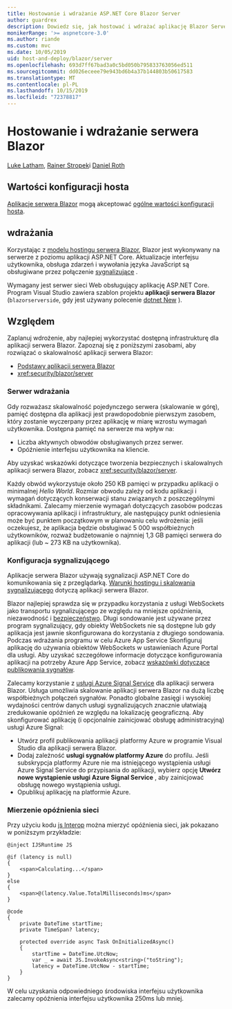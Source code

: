 ```yaml
---
title: Hostowanie i wdrażanie ASP.NET Core Blazor Server
author: guardrex
description: Dowiedz się, jak hostować i wdrażać aplikację Blazor Server przy użyciu ASP.NET Core.
monikerRange: '>= aspnetcore-3.0'
ms.author: riande
ms.custom: mvc
ms.date: 10/05/2019
uid: host-and-deploy/blazor/server
ms.openlocfilehash: 693d7ff67bad3a0c5bd050b795833763056ed511
ms.sourcegitcommit: dd026eceee79e943bd6b4a37b144803b50617583
ms.translationtype: MT
ms.contentlocale: pl-PL
ms.lasthandoff: 10/15/2019
ms.locfileid: "72378817"
---
```

# <a name="host-and-deploy-blazor-server"></a>Hostowanie i wdrażanie serwera Blazor

[Luke Latham](https://github.com/guardrex), [Rainer Stropek](https://www.timecockpit.com)i [Daniel Roth](https://github.com/danroth27)

## <a name="host-configuration-values"></a>Wartości konfiguracji hosta

[Aplikacje serwera Blazor](xref:blazor/hosting-models#blazor-server) mogą akceptować [ogólne wartości konfiguracji hosta](xref:fundamentals/host/generic-host#host-configuration).

## <a name="deployment"></a>wdrażania

Korzystając z [modelu hostingu serwera Blazor](xref:blazor/hosting-models#blazor-server), Blazor jest wykonywany na serwerze z poziomu aplikacji ASP.NET Core. Aktualizacje interfejsu użytkownika, obsługa zdarzeń i wywołania języka JavaScript są obsługiwane przez połączenie [sygnalizujące](xref:signalr/introduction) .

Wymagany jest serwer sieci Web obsługujący aplikację ASP.NET Core. Program Visual Studio zawiera szablon projektu **aplikacji serwera Blazor** (`blazorserverside`, gdy jest używany polecenie [dotnet New](/dotnet/core/tools/dotnet-new) ).

## <a name="scalability"></a>Względem

Zaplanuj wdrożenie, aby najlepiej wykorzystać dostępną infrastrukturę dla aplikacji serwera Blazor. Zapoznaj się z poniższymi zasobami, aby rozwiązać o skalowalność aplikacji serwera Blazor:

* [Podstawy aplikacji serwera Blazor](xref:blazor/hosting-models#blazor-server)
* <xref:security/blazor/server>

### <a name="deployment-server"></a>Serwer wdrażania

Gdy rozważasz skalowalność pojedynczego serwera (skalowanie w górę), pamięć dostępna dla aplikacji jest prawdopodobnie pierwszym zasobem, który zostanie wyczerpany przez aplikację w miarę wzrostu wymagań użytkownika. Dostępna pamięć na serwerze ma wpływ na:

* Liczba aktywnych obwodów obsługiwanych przez serwer.
* Opóźnienie interfejsu użytkownika na kliencie.

Aby uzyskać wskazówki dotyczące tworzenia bezpiecznych i skalowalnych aplikacji serwera Blazor, zobacz <xref:security/blazor/server>.

Każdy obwód wykorzystuje około 250 KB pamięci w przypadku aplikacji o minimalnej *Hello World*. Rozmiar obwodu zależy od kodu aplikacji i wymagań dotyczących konserwacji stanu związanych z poszczególnymi składnikami. Zalecamy mierzenie wymagań dotyczących zasobów podczas opracowywania aplikacji i infrastruktury, ale następujący punkt odniesienia może być punktem początkowym w planowaniu celu wdrożenia: jeśli oczekujesz, że aplikacja będzie obsługiwać 5 000 współbieżnych użytkowników, rozważ budżetowanie o najmniej 1,3 GB pamięci serwera do aplikacji (lub ~ 273 KB na użytkownika).

### <a name="signalr-configuration"></a>Konfiguracja sygnalizującego

Aplikacje serwera Blazor używają sygnalizacji ASP.NET Core do komunikowania się z przeglądarką. [Warunki hostingu i skalowania sygnalizującego](xref:signalr/publish-to-azure-web-app) dotyczą aplikacji serwera Blazor.

Blazor najlepiej sprawdza się w przypadku korzystania z usługi WebSockets jako transportu sygnalizującego ze względu na mniejsze opóźnienia, niezawodność i [bezpieczeństwo](xref:signalr/security). Długi sondowanie jest używane przez program sygnalizujący, gdy obiekty WebSockets nie są dostępne lub gdy aplikacja jest jawnie skonfigurowana do korzystania z długiego sondowania. Podczas wdrażania programu w celu Azure App Service Skonfiguruj aplikację do używania obiektów WebSockets w ustawieniach Azure Portal dla usługi. Aby uzyskać szczegółowe informacje dotyczące konfigurowania aplikacji na potrzeby Azure App Service, zobacz [wskazówki dotyczące publikowania sygnałów](xref:signalr/publish-to-azure-web-app).

Zalecamy korzystanie z [usługi Azure Signal Service](/azure/azure-signalr) dla aplikacji serwera Blazor. Usługa umożliwia skalowanie aplikacji serwera Blazor na dużą liczbę współbieżnych połączeń sygnałów. Ponadto globalne zasięgi i wysokiej wydajności centrów danych usługi sygnalizujących znacznie ułatwiają zredukowanie opóźnień ze względu na lokalizację geograficzną. Aby skonfigurować aplikację (i opcjonalnie zainicjować obsługę administracyjną) usługi Azure Signal:

* Utwórz profil publikowania aplikacji platformy Azure w programie Visual Studio dla aplikacji serwera Blazor.
* Dodaj zależność **usługi sygnałów platformy Azure** do profilu. Jeśli subskrypcja platformy Azure nie ma istniejącego wystąpienia usługi Azure Signal Service do przypisania do aplikacji, wybierz opcję **Utwórz nowe wystąpienie usługi Azure Signal Service** , aby zainicjować obsługę nowego wystąpienia usługi.
* Opublikuj aplikację na platformie Azure.

### <a name="measure-network-latency"></a>Mierzenie opóźnienia sieci

Przy użyciu kodu [js Interop](xref:blazor/javascript-interop) można mierzyć opóźnienia sieci, jak pokazano w poniższym przykładzie:

```cshtml
@inject IJSRuntime JS

@if (latency is null)
{
    <span>Calculating...</span>
}
else
{
    <span>@(latency.Value.TotalMilliseconds)ms</span>
}

@code
{
    private DateTime startTime;
    private TimeSpan? latency;

    protected override async Task OnInitializedAsync()
    {
        startTime = DateTime.UtcNow;
        var _ = await JS.InvokeAsync<string>("toString");
        latency = DateTime.UtcNow - startTime;
    }
}
```

W celu uzyskania odpowiedniego środowiska interfejsu użytkownika zalecamy opóźnienia interfejsu użytkownika 250ms lub mniej.
